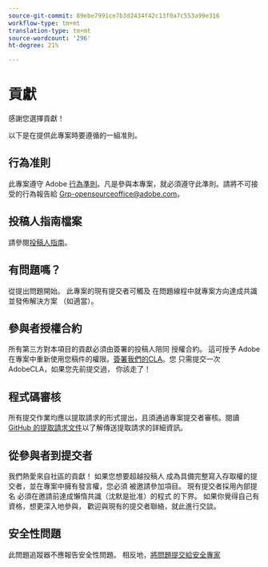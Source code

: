 ```yaml
---
source-git-commit: 89ebe7991ce7b3d2434f42c13f0a7c553a99e316
workflow-type: tm+mt
translation-type: tm+mt
source-wordcount: '296'
ht-degree: 21%

---
```

# 貢獻

感謝您選擇貢獻！

以下是在提供此專案時要遵循的一組准則。

## 行為准則

此專案遵守 Adobe [行為準則](code-of-conduct.md)。凡是參與本專案，就必須遵守此準則。請將不可接受的行為報告給
[Grp-opensourceoffice@adobe.com](mailto:Grp-opensourceoffice@adobe.com)。

## 投稿人指南檔案

請參閱[投稿人指南](https://docs.adobe.com/content/help/en/contributor/contributor-guide/introduction.html)。

## 有問題嗎？

從提出問題開始。 此專案的現有提交者可觸及
在問題線程中就專案方向達成共識並發佈解決方案
（如適當）。

## 參與者授權合約

所有第三方對本項目的貢獻必須由簽署的投稿人陪同
授權合約。 這可授予 Adobe 在專案中重新使用您稿件的權限。[簽署我們的CLA](http://opensource.adobe.com/cla.html)。您
只需提交一次AdobeCLA，如果您先前提交過，
你該走了！

## 程式碼審核

所有提交作業均應以提取請求的形式提出，且須通過專案提交者審核。閱讀 [GitHub 的提取請求文件](https://help.github.com/articles/about-pull-requests/)以了解傳送提取請求的詳細資訊。

<!--
Lastly, please follow the [pull request template](PULL_REQUEST_TEMPLATE.md) when
submitting a pull request!
-->

## 從參與者到提交者

我們熱愛來自社區的貢獻！ 如果您想要超越投稿人
成為具備完整寫入存取權的提交者，並在專案中擁有發言權，您必須
被邀請參加項目。 現有提交者採用內部提名
必須在邀請前達成懶惰共識（沈默是批准）的程式
的下界。 如果你覺得自己有資格，想更深入地參與，
歡迎與現有的提交者聯絡，就此進行交談。

## 安全性問題

此問題追蹤器不應報告安全性問題。 相反地，[將問題提交給安全專家](https://helpx.adobe.com/security/alertus.html)
